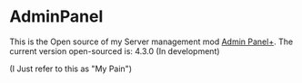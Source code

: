 # AdminPanel

This is the Open source of my Server management mod [Admin Panel+](https://modrinth.com/mod/admin-panel+).
The current version open-sourced is: 4.3.0 (In development)

(I Just refer to this as "My Pain")
